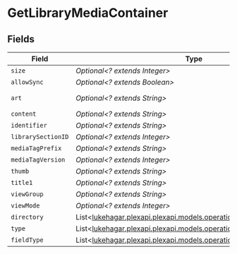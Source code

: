 # GetLibraryMediaContainer


## Fields

| Field                                                                                                                   | Type                                                                                                                    | Required                                                                                                                | Description                                                                                                             | Example                                                                                                                 |
| ----------------------------------------------------------------------------------------------------------------------- | ----------------------------------------------------------------------------------------------------------------------- | ----------------------------------------------------------------------------------------------------------------------- | ----------------------------------------------------------------------------------------------------------------------- | ----------------------------------------------------------------------------------------------------------------------- |
| `size`                                                                                                                  | *Optional<? extends Integer>*                                                                                           | :heavy_minus_sign:                                                                                                      | N/A                                                                                                                     | 29                                                                                                                      |
| `allowSync`                                                                                                             | *Optional<? extends Boolean>*                                                                                           | :heavy_minus_sign:                                                                                                      | N/A                                                                                                                     | false                                                                                                                   |
| `art`                                                                                                                   | *Optional<? extends String>*                                                                                            | :heavy_minus_sign:                                                                                                      | N/A                                                                                                                     | /:/resources/movie-fanart.jpg                                                                                           |
| `content`                                                                                                               | *Optional<? extends String>*                                                                                            | :heavy_minus_sign:                                                                                                      | N/A                                                                                                                     | secondary                                                                                                               |
| `identifier`                                                                                                            | *Optional<? extends String>*                                                                                            | :heavy_minus_sign:                                                                                                      | N/A                                                                                                                     | com.plexapp.plugins.library                                                                                             |
| `librarySectionID`                                                                                                      | *Optional<? extends Integer>*                                                                                           | :heavy_minus_sign:                                                                                                      | N/A                                                                                                                     | 1                                                                                                                       |
| `mediaTagPrefix`                                                                                                        | *Optional<? extends String>*                                                                                            | :heavy_minus_sign:                                                                                                      | N/A                                                                                                                     | /system/bundle/media/flags/                                                                                             |
| `mediaTagVersion`                                                                                                       | *Optional<? extends Integer>*                                                                                           | :heavy_minus_sign:                                                                                                      | N/A                                                                                                                     | 1701731894                                                                                                              |
| `thumb`                                                                                                                 | *Optional<? extends String>*                                                                                            | :heavy_minus_sign:                                                                                                      | N/A                                                                                                                     | /:/resources/movie.png                                                                                                  |
| `title1`                                                                                                                | *Optional<? extends String>*                                                                                            | :heavy_minus_sign:                                                                                                      | N/A                                                                                                                     | Movies                                                                                                                  |
| `viewGroup`                                                                                                             | *Optional<? extends String>*                                                                                            | :heavy_minus_sign:                                                                                                      | N/A                                                                                                                     | secondary                                                                                                               |
| `viewMode`                                                                                                              | *Optional<? extends Integer>*                                                                                           | :heavy_minus_sign:                                                                                                      | N/A                                                                                                                     | 65592                                                                                                                   |
| `directory`                                                                                                             | List<[lukehagar.plexapi.plexapi.models.operations.GetLibraryDirectory](../../models/operations/GetLibraryDirectory.md)> | :heavy_minus_sign:                                                                                                      | N/A                                                                                                                     |                                                                                                                         |
| `type`                                                                                                                  | List<[lukehagar.plexapi.plexapi.models.operations.GetLibraryType](../../models/operations/GetLibraryType.md)>           | :heavy_minus_sign:                                                                                                      | N/A                                                                                                                     |                                                                                                                         |
| `fieldType`                                                                                                             | List<[lukehagar.plexapi.plexapi.models.operations.FieldType](../../models/operations/FieldType.md)>                     | :heavy_minus_sign:                                                                                                      | N/A                                                                                                                     |                                                                                                                         |